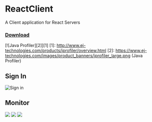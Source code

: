 # ReactClient
A Client application for React Servers

### [Download](https://github.com/cyberpwnn/ReactClient/releases)

[![Java Profiler][2]][1]
  [1]: http://www.ej-technologies.com/products/jprofiler/overview.html
  [2]: https://www.ej-technologies.com/images/product_banners/jprofiler_large.png (Java Profiler)


## Sign In
![Sign in](https://raw.githubusercontent.com/cyberpwnn/React/master/images/client/login.png)

## Monitor
![](https://raw.githubusercontent.com/cyberpwnn/React/master/images/client/1.png)
![](https://raw.githubusercontent.com/cyberpwnn/React/master/images/client/2.PNG)
![](https://raw.githubusercontent.com/cyberpwnn/React/master/images/client/performance.png)
